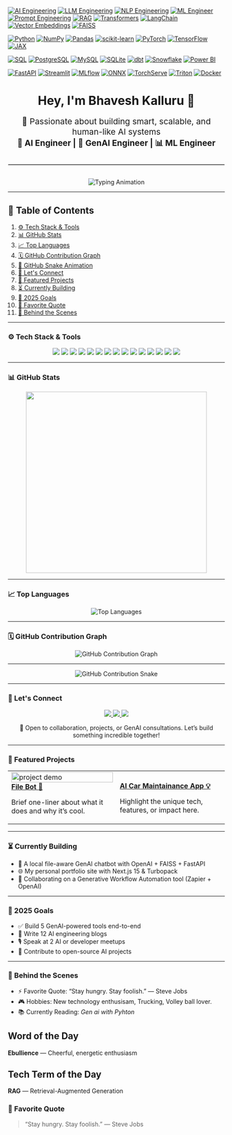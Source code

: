 <!-- Gen AI / AI-Engineer -->
<!-- Skills: AI/ML/NLP + Python/SQL + BI/Warehouse -->
[![AI Engineering](https://img.shields.io/badge/AI%20Engineering-1f6feb?style=flat&logo=openai&logoColor=white)](#)
[![LLM Engineering](https://img.shields.io/badge/LLM%20Engineering-663399?style=flat)](#)
[![NLP Engineering](https://img.shields.io/badge/NLP%20Engineering-8A2BE2?style=flat)](#)
[![ML Engineer](https://img.shields.io/badge/ML%20Engineer-4caf50?style=flat)](#)
[![Prompt Engineering](https://img.shields.io/badge/Prompt%20Engineering-FF1493?style=flat)](#)
[![RAG](https://img.shields.io/badge/RAG-FF8C00?style=flat)](#)
[![Transformers](https://img.shields.io/badge/Transformers-FF6F61?style=flat&logo=huggingface&logoColor=white)](#)
[![LangChain](https://img.shields.io/badge/LangChain-2E7D32?style=flat)](#)
[![Vector Embeddings](https://img.shields.io/badge/Vector%20Embeddings-00599C?style=flat)](#)
[![FAISS](https://img.shields.io/badge/FAISS-0A66C2?style=flat)](#)

[![Python](https://img.shields.io/badge/Python-3776AB?style=flat&logo=python&logoColor=white)](#)
[![NumPy](https://img.shields.io/badge/NumPy-013243?style=flat&logo=numpy&logoColor=white)](#)
[![Pandas](https://img.shields.io/badge/Pandas-150458?style=flat&logo=pandas&logoColor=white)](#)
[![scikit-learn](https://img.shields.io/badge/scikit--learn-F7931E?style=flat&logo=scikitlearn&logoColor=white)](#)
[![PyTorch](https://img.shields.io/badge/PyTorch-ee4c2c?style=flat&logo=pytorch&logoColor=white)](#)
[![TensorFlow](https://img.shields.io/badge/TensorFlow-FF6F00?style=flat&logo=tensorflow&logoColor=white)](#)
[![JAX](https://img.shields.io/badge/JAX-0d47a1?style=flat)](#)

[![SQL](https://img.shields.io/badge/SQL-336791?style=flat)](#)
[![PostgreSQL](https://img.shields.io/badge/PostgreSQL-336791?style=flat&logo=postgresql&logoColor=white)](#)
[![MySQL](https://img.shields.io/badge/MySQL-4479A1?style=flat&logo=mysql&logoColor=white)](#)
[![SQLite](https://img.shields.io/badge/SQLite-003B57?style=flat&logo=sqlite&logoColor=white)](#)
[![dbt](https://img.shields.io/badge/dbt-f76819?style=flat&logo=dbt&logoColor=white)](#)
[![Snowflake](https://img.shields.io/badge/Snowflake-29B5E8?style=flat&logo=snowflake&logoColor=white)](#)
[![Power BI](https://img.shields.io/badge/Power%20BI-F2C811?style=flat&logo=powerbi&logoColor=000000)](#)

[![FastAPI](https://img.shields.io/badge/FastAPI-009688?style=flat&logo=fastapi&logoColor=white)](#)
[![Streamlit](https://img.shields.io/badge/Streamlit-ff4b4b?style=flat&logo=streamlit&logoColor=white)](#)
[![MLflow](https://img.shields.io/badge/MLflow-0194E2?style=flat&logo=mlflow&logoColor=white)](#)
[![ONNX](https://img.shields.io/badge/ONNX-336699?style=flat)](#)
[![TorchServe](https://img.shields.io/badge/TorchServe-ee4c2c?style=flat&logo=pytorch&logoColor=white)](#)
[![Triton](https://img.shields.io/badge/Triton-0033A0?style=flat)](#)
[![Docker](https://img.shields.io/badge/Docker-2496ED?style=flat&logo=docker&logoColor=white)](#)



<h1 align="center">Hey, I'm Bhavesh Kalluru 👋</h1>

<p align="center" style="font-size: 1.2rem;">
  🚀 Passionate about building smart, scalable, and human-like AI systems  
  <br/>
  <strong>🧠 AI Engineer | 🤖 GenAI Engineer | 📊 ML Engineer</strong>
</p>

<hr style="border: 1px solid #ccc; margin: 30px 0;" />

<p align="center">
  <img src="https://readme-typing-svg.herokuapp.com?font=Fira+Code&size=24&duration=3000&pause=500&color=FF6F61&center=true&vCenter=true&width=1000&lines=🔥+build+the+future+of+AI+together+—+Collaborate+•+Create+•+Automate+🔥" alt="Typing Animation"/>
</p>

---

## 🚀 Table of Contents

1. [⚙️ Tech Stack & Tools](#️-tech-stack--tools)  
2. [📊 GitHub Stats](#-github-stats)  
3. [📈 Top Languages](#-top-languages)  
4. [🗓️ GitHub Contribution Graph](#️-github-contribution-graph)  
5. [🐍 GitHub Snake Animation](#-github-snake-animation)  
6. [🤝 Let's Connect](#-lets-connect)  
7. [🚀 Featured Projects](#-featured-projects)  
8. [⏳ Currently Building](#-currently-building)  
9. [🎯 2025 Goals](#-2025-goals)  
10. [🎯 Favorite Quote](#-favorite-quote)  
11. [🌈 Behind the Scenes](#-behind-the-scenes)

---

### ⚙️ Tech Stack & Tools

<p align="center">
  <img src="https://img.shields.io/badge/-Python-3776AB?style=for-the-badge&logo=python&logoColor=white"/>
  <img src="https://img.shields.io/badge/-AI-181717?style=for-the-badge&logo=openai"/>
  <img src="https://img.shields.io/badge/-GenAI-000000?style=for-the-badge&logo=cloudflare"/>
  <img src="https://img.shields.io/badge/-Machine%20Learning-10274A?style=for-the-badge&logo=scikitlearn"/>
  <img src="https://img.shields.io/badge/-Deep%20Learning-0A0F23?style=for-the-badge&logo=pytorch"/>
  <img src="https://img.shields.io/badge/-NLP-BB2528?style=for-the-badge&logo=spacy"/>
  <img src="https://img.shields.io/badge/-Transformers-FF6F61?style=for-the-badge&logo=huggingface"/>
  <img src="https://img.shields.io/badge/-ANN-5A5A5A?style=for-the-badge"/>
  <img src="https://img.shields.io/badge/-CNN-0044CC?style=for-the-badge"/>
  <img src="https://img.shields.io/badge/-Zapier-FF4A00?style=for-the-badge&logo=zapier"/>
  <img src="https://img.shields.io/badge/-Make-0081C6?style=for-the-badge&logo=make"/>
  <img src="https://img.shields.io/badge/-OpenAI%20API-412991?style=for-the-badge&logo=openai"/>
  <img src="https://img.shields.io/badge/-FastAPI-009688?style=for-the-badge&logo=fastapi"/>
  <img src="https://img.shields.io/badge/-HuggingFace-FCC72B?style=for-the-badge&logo=huggingface"/>
  <img src="https://img.shields.io/badge/-Gemini-4285F4?style=for-the-badge&logo=google"/>
</p>

---

### 📊 GitHub Stats

<p align="center">
  <img src="https://github-readme-stats.vercel.app/api?username=bhavesh-kalluru&show_icons=true&theme=tokyonight&count_private=true&hide_border=true&border_radius=10" width="420"/>
</p>

---

### 📈 Top Languages

<p align="center">
  <img src="https://github-readme-stats.vercel.app/api/top-langs?username=bhavesh-kalluru&show_icons=true&theme=tokyonight&layout=compact" alt="Top Languages"/>
</p>

---

### 🗓️ GitHub Contribution Graph

<div align="center">
  <img src="https://github-readme-activity-graph.vercel.app/graph?username=bhavesh-kalluru&theme=react-dark" alt="GitHub Contribution Graph" />
</div>

---

<p align="center">
  <img src="https://github.com/bhavesh-kalluru/snk/raw/output/github-contribution-grid-snake.svg?color_snake=#00FF00&color_dots=#d0e7ff,#b3d1ff,#66b2ff,#3399ff,#007acc" alt="GitHub Contribution Snake" />
</p>

---

### 🤝 Let's Connect

<p align="center">
  <a href="https://www.linkedin.com/in/bhaveshkalluru/" target="_blank">
    <img src="https://img.shields.io/badge/LinkedIn-0A66C2?style=for-the-badge&logo=linkedin&logoColor=white"/>
  </a>
  <a href="https://github.com/bhavesh-kalluru" target="_blank">
    <img src="https://img.shields.io/badge/GitHub-181717?style=for-the-badge&logo=github&logoColor=white"/>
  </a>
  <a href="mailto:kallurubhavesh341@gmail.com" target="_blank">
    <img src="https://img.shields.io/badge/Email-D14836?style=for-the-badge&logo=gmail&logoColor=white"/>
  </a>
</p>

<p align="center">
  🚀 Open to collaboration, projects, or GenAI consultations. Let’s build something incredible together!
</p>

---

### 🚀 Featured Projects

<table>
  <tr>
    <td width="50%">
      <a href="https://github.com/bhavesh-kalluru/FileBot-AI-Powered-File-Automation-Engine">
        <img src="https://github.com/bhavesh-kalluru/project-name/raw/main/demo.gif" alt="project demo" width="100%" />
        <br />
        <strong>File Bot 🚀</strong>
      </a>
      <p>Brief one-liner about what it does and why it’s cool.</p>
    </td>
    <td width="50%">
      <a href="https://github.com/bhavesh-kalluru/AI-Car-Maintenance-Advisor">
        <br />
        <strong>AI Car Maintainance App 💡</strong>
      </a>
      <p>Highlight the unique tech, features, or impact here.</p>
    </td>
  </tr>
</table>

---

### ⏳ Currently Building

- 🧠 A local file-aware GenAI chatbot with OpenAI + FAISS + FastAPI  
- 🌐 My personal portfolio site with Next.js 15 & Turbopack  
- 🤝 Collaborating on a Generative Workflow Automation tool (Zapier + OpenAI)

---

### 🎯 2025 Goals

- ✅ Build 5 GenAI-powered tools end-to-end  
- 📝 Write 12 AI engineering blogs  
- 🎙️ Speak at 2 AI or developer meetups  
- 🌱 Contribute to open-source AI projects

---

### 🌈 Behind the Scenes

- ⚡ Favorite Quote: “Stay hungry. Stay foolish.” — Steve Jobs  
- 🎮 Hobbies: New technology enthusisam, Trucking, Volley ball lover.
- 📚 Currently Reading: *Gen ai with Pyhton*

## Word of the Day
<!-- DAILY:WORD -->
**Ebullience** — Cheerful, energetic enthusiasm
<!-- END:WORD -->

## Tech Term of the Day
<!-- DAILY:TECH -->
**RAG** — Retrieval-Augmented Generation
<!-- END:TECH -->

### 🎯 Favorite Quote
<!-- DAILY:QUOTE -->
> “Stay hungry. Stay foolish.” — Steve Jobs
<!-- END:QUOTE -->

